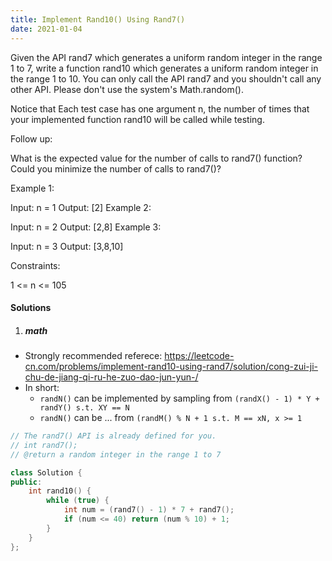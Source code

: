 ```yaml
---
title: Implement Rand10() Using Rand7()
date: 2021-01-04
---
```

Given the API rand7 which generates a uniform random integer in the range 1 to 7, write a function rand10 which generates a uniform random integer in the range 1 to 10. You can only call the API rand7 and you shouldn't call any other API. Please don't use the system's Math.random().

Notice that Each test case has one argument n, the number of times that your implemented function rand10 will be called while testing. 

Follow up:

What is the expected value for the number of calls to rand7() function?
Could you minimize the number of calls to rand7()?
 

Example 1:

Input: n = 1
Output: [2]
Example 2:

Input: n = 2
Output: [2,8]
Example 3:

Input: n = 3
Output: [3,8,10]
 

Constraints:

1 <= n <= 105


#### Solutions

1. ##### math

- Strongly recommended referece: https://leetcode-cn.com/problems/implement-rand10-using-rand7/solution/cong-zui-ji-chu-de-jiang-qi-ru-he-zuo-dao-jun-yun-/
- In short:
    - `randN()` can be implemented by sampling from `(randX() - 1) * Y + randY() s.t. XY == N`
    - `randN()` can be ... from `(randM() % N + 1 s.t. M == xN, x >= 1`
```cpp
// The rand7() API is already defined for you.
// int rand7();
// @return a random integer in the range 1 to 7

class Solution {
public:
    int rand10() {
        while (true) {
            int num = (rand7() - 1) * 7 + rand7();
            if (num <= 40) return (num % 10) + 1;
        }
    }
};
```